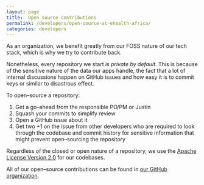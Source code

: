 ```yaml
---
layout: page
title:  Open source contributions
permalink: /developers/open-source-at-ehealth-africa/
categories: developers
---
```


As an organization, we benefit greatly from our FOSS nature of our tech stack, which is why we try to contribute back.

Nonetheless, every repository we start *is private by default*. This is because of the sensitive nature of the data our apps handle, the fact that a lot of internal discussions happen on GitHub issues and how easy it is to commit keys or similar to disastrous effect.

To open–source a repository:

1. Get a go–ahead from the responsible PO/PM or Justin
2. Squash your commits to simplify review
3. Open a GitHub issue about it
4. Get two +1 on the issue from other developers who are required to look through the codebase and commit history for sensitive information that might prevent open–sourcing the repository

Regardless of the closed or open nature of a repository, we use the [Apache License Version 2.0](http://www.apache.org/licenses/LICENSE-2.0) for our codebases.

All of our open–source contributions can be found in [our GitHub organization](https://github.com/ehealthafrica).